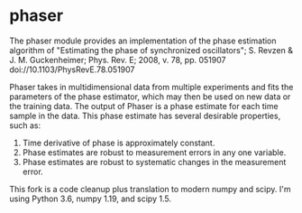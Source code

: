 # phaser

The phaser module provides an implementation of the phase estimation
algorithm of "Estimating the phase of synchronized oscillators";
S. Revzen & J. M. Guckenheimer; Phys. Rev. E; 2008, v. 78, pp. 051907
doi://10.1103/PhysRevE.78.051907

Phaser takes in multidimensional data from multiple experiments and
fits the parameters of the phase estimator, which may then be used on
new data or the training data. The output of Phaser is a phase
estimate for each time sample in the data. This phase estimate has
several desirable properties, such as:

  1. Time derivative of phase is approximately constant.
  1. Phase estimates are robust to measurement errors in any one
     variable.
  1. Phase estimates are robust to systematic changes in the
     measurement error.

This fork is a code cleanup plus translation to modern numpy and
scipy. I'm using Python 3.6, numpy 1.19, and scipy 1.5.
